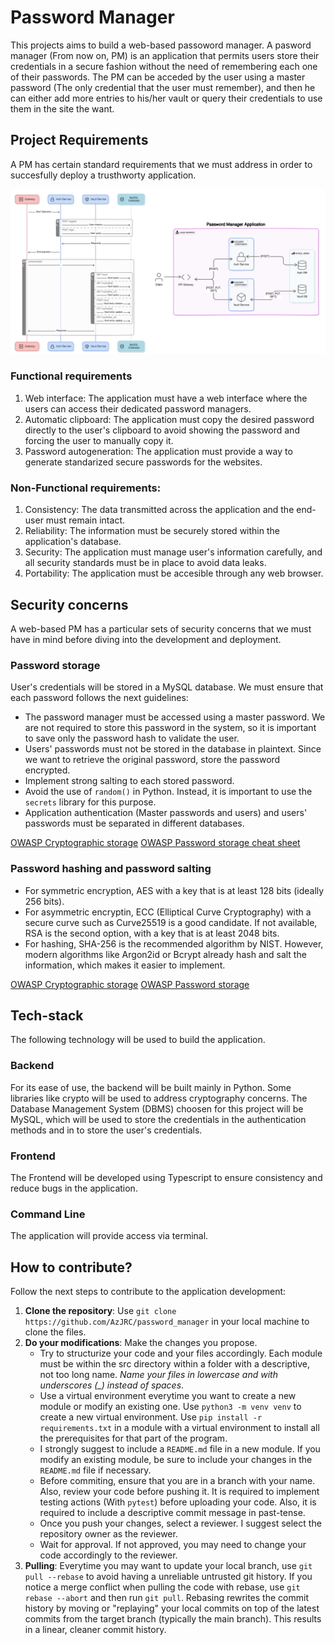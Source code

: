 # Password Manager

This projects aims to build a web-based passoword manager. A pasword manager (From now on, PM) is an application that permits users store their credentials in a secure fashion without the need of remembering each one of their passwords. The PM can be acceded by the user using a master password (The only credential that the user must remember), and then he can either add more entries to his/her vault or query their credentials to use them in the site the want.

## Project Requirements

A PM has certain standard requirements that we must address in order to succesfully deploy a trusthworty application.

![Project Diagram](./README_imgs/pswd_mgr_diagram.svg "Pasword Manager System Architecture")

### Functional requirements

1. Web interface: The application must have a web interface where the users can access their dedicated password managers.
2. Automatic clipboard: The application must copy the desired password directly to the user's clipboard to avoid showing the password and forcing the user to manually copy it.
3. Password autogeneration: The application must provide a way to generate standarized secure passwords for the websites.

### Non-Functional requirements:

1. Consistency: The data transmitted across the application and the end-user must remain intact.
2. Reliability: The information must be securely stored within the application's database.
3. Security: The application must manage user's information carefully, and all security standards must be in place to avoid data leaks.
4. Portability: The application must be accesible through any web browser.

## Security concerns

A web-based PM has a particular sets of security concerns that we must have in mind before diving into the development and deployment.

### Password storage

User's credentials will be stored in a MySQL database. We must ensure that each password follows the next guidelines:

- The password manager must be accessed using a master password. We are not required to store this password in the system, so it is important to save only the password hash to validate the user.
- Users' passwords must not be stored in the database in plaintext. Since we want to retrieve the original password, store the password encrypted.	
- Implement strong salting to each stored password.
- Avoid the use of `random()` in Python. Instead, it is important to use the `secrets` library for this purpose.
- Application authentication (Master passwords and users) and users' passwords must be separated in different databases.

[OWASP Cryptographic storage](https://cheatsheetseries.owasp.org/cheatsheets/Cryptographic_Storage_Cheat_Sheet.html)
[OWASP Password storage cheat sheet](https://owasp.deteact.com/cheat/cheatsheets/Password_Storage_Cheat_Sheet.html)

### Password hashing and password salting

- For symmetric encryption, AES with a key that is at least 128 bits (ideally 256 bits).
- For asymmetric encryptin, ECC (Elliptical Curve Cryptography) with a secure curve such as Curve25519 is a good candidate. If not available, RSA is the second option, with a key that is at least 2048 bits.
- For hashing, SHA-256 is the recommended algorithm by NIST. However, modern algorithms like Argon2id or Bcrypt already hash and salt the information, which makes it easier to implement.

[OWASP Cryptographic storage](https://cheatsheetseries.owasp.org/cheatsheets/Cryptographic_Storage_Cheat_Sheet.html)
[OWASP Password storage](https://cheatsheetseries.owasp.org/cheatsheets/Password_Storage_Cheat_Sheet.html)

## Tech-stack

The following technology will be used to build the application.

### Backend

For its ease of use, the backend will be built mainly in Python. Some libraries like crypto will be used to address cryptography concerns. The Database Management System (DBMS) choosen for this project will be MySQL, which will be used to store the credentials in the authentication methods and in to store the user's credentials.

### Frontend

The Frontend will be developed using Typescript to ensure consistency and reduce bugs in the application.

### Command Line

The application will provide access via terminal.

## How to contribute?

Follow the next steps to contribute to the application development:

1. **Clone the repository**: Use `git clone https://github.com/AzJRC/password_manager` in your local machine to clone the files.
2. **Do your modifications**: Make the changes you propose.
	- Try to structurize your code and your files accordingly. Each module must be within the src directory within a folder with a descriptive, not too long name. *Name your files in lowercase and with underscores (_) instead of spaces*.
	- Use a virtual environment everytime you want to create a new module or modify an existing one. Use `python3 -m venv venv` to create a new virtual environment. Use `pip install -r requirements.txt` in a module with a virtual environment to install all the prerequisites for that part of the program.
	- I strongly suggest to include a `README.md` file in a new module. If you modify an existing module, be sure to include your changes in the `README.md` file if necessary.
	- Before commiting, ensure that you are in a branch with your name. Also, review your code before pushing it. It is required to implement testing actions (With `pytest`) before uploading your code. Also, it is required to include a descriptive commit message in past-tense.
	- Once you push your changes, select a reviewer. I suggest select the repository owner as the reviewer.
	- Wait for approval. If not approved, you may need to change your code accordingly to the reviewer.
3. **Pulling**: Everytime you may want to update your local branch, use `git pull --rebase` to avoid having a unreliable untrusted git history. If you notice a merge conflict when pulling the code with rebase, use `git rebase --abort` and then run `git pull`. Rebasing rewrites the commit history by moving or "replaying" your local commits on top of the latest commits from the target branch (typically the main branch). This results in a linear, cleaner commit history.
 
